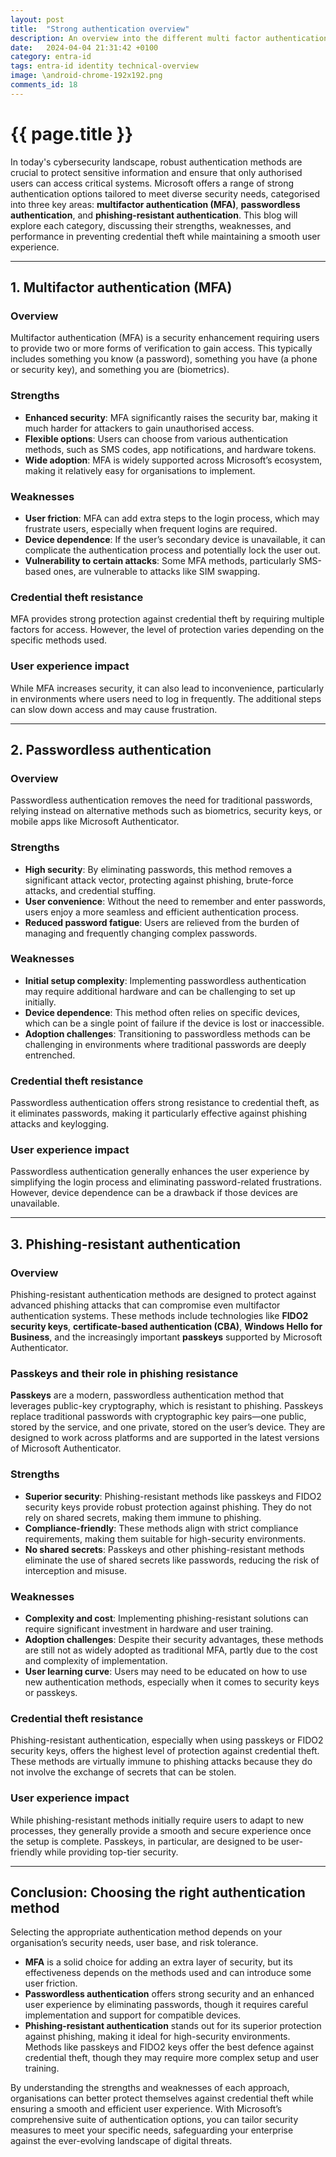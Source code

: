 ```yaml
---
layout: post
title:  "Strong authentication overview"
description: An overview into the different multi factor authentication methods in particular their relative strengths
date:   2024-04-04 21:31:42 +0100
category: entra-id
tags: entra-id identity technical-overview
image: \android-chrome-192x192.png
comments_id: 18
---
```

<h1>{{ page.title }}</h1>

In today's cybersecurity landscape, robust authentication methods are crucial to protect sensitive information and ensure that only authorised users can access critical systems. Microsoft offers a range of strong authentication options tailored to meet diverse security needs, categorised into three key areas: **multifactor authentication (MFA)**, **passwordless authentication**, and **phishing-resistant authentication**. This blog will explore each category, discussing their strengths, weaknesses, and performance in preventing credential theft while maintaining a smooth user experience.

---

## 1. Multifactor authentication (MFA)

### Overview
Multifactor authentication (MFA) is a security enhancement requiring users to provide two or more forms of verification to gain access. This typically includes something you know (a password), something you have (a phone or security key), and something you are (biometrics).

### Strengths
- **Enhanced security**: MFA significantly raises the security bar, making it much harder for attackers to gain unauthorised access.
- **Flexible options**: Users can choose from various authentication methods, such as SMS codes, app notifications, and hardware tokens.
- **Wide adoption**: MFA is widely supported across Microsoft’s ecosystem, making it relatively easy for organisations to implement.

### Weaknesses
- **User friction**: MFA can add extra steps to the login process, which may frustrate users, especially when frequent logins are required.
- **Device dependence**: If the user’s secondary device is unavailable, it can complicate the authentication process and potentially lock the user out.
- **Vulnerability to certain attacks**: Some MFA methods, particularly SMS-based ones, are vulnerable to attacks like SIM swapping.

### Credential theft resistance
MFA provides strong protection against credential theft by requiring multiple factors for access. However, the level of protection varies depending on the specific methods used.

### User experience impact
While MFA increases security, it can also lead to inconvenience, particularly in environments where users need to log in frequently. The additional steps can slow down access and may cause frustration.

---

## 2. Passwordless authentication

### Overview
Passwordless authentication removes the need for traditional passwords, relying instead on alternative methods such as biometrics, security keys, or mobile apps like Microsoft Authenticator.

### Strengths
- **High security**: By eliminating passwords, this method removes a significant attack vector, protecting against phishing, brute-force attacks, and credential stuffing.
- **User convenience**: Without the need to remember and enter passwords, users enjoy a more seamless and efficient authentication process.
- **Reduced password fatigue**: Users are relieved from the burden of managing and frequently changing complex passwords.

### Weaknesses
- **Initial setup complexity**: Implementing passwordless authentication may require additional hardware and can be challenging to set up initially.
- **Device dependence**: This method often relies on specific devices, which can be a single point of failure if the device is lost or inaccessible.
- **Adoption challenges**: Transitioning to passwordless methods can be challenging in environments where traditional passwords are deeply entrenched.

### Credential theft resistance
Passwordless authentication offers strong resistance to credential theft, as it eliminates passwords, making it particularly effective against phishing attacks and keylogging.

### User experience impact
Passwordless authentication generally enhances the user experience by simplifying the login process and eliminating password-related frustrations. However, device dependence can be a drawback if those devices are unavailable.

---

## 3. Phishing-resistant authentication

### Overview
Phishing-resistant authentication methods are designed to protect against advanced phishing attacks that can compromise even multifactor authentication systems. These methods include technologies like **FIDO2 security keys**, **certificate-based authentication (CBA)**, **Windows Hello for Business**, and the increasingly important **passkeys** supported by Microsoft Authenticator.

### Passkeys and their role in phishing resistance
**Passkeys** are a modern, passwordless authentication method that leverages public-key cryptography, which is resistant to phishing. Passkeys replace traditional passwords with cryptographic key pairs—one public, stored by the service, and one private, stored on the user’s device. They are designed to work across platforms and are supported in the latest versions of Microsoft Authenticator.

### Strengths
- **Superior security**: Phishing-resistant methods like passkeys and FIDO2 security keys provide robust protection against phishing. They do not rely on shared secrets, making them immune to phishing.
- **Compliance-friendly**: These methods align with strict compliance requirements, making them suitable for high-security environments.
- **No shared secrets**: Passkeys and other phishing-resistant methods eliminate the use of shared secrets like passwords, reducing the risk of interception and misuse.

### Weaknesses
- **Complexity and cost**: Implementing phishing-resistant solutions can require significant investment in hardware and user training.
- **Adoption challenges**: Despite their security advantages, these methods are still not as widely adopted as traditional MFA, partly due to the cost and complexity of implementation.
- **User learning curve**: Users may need to be educated on how to use new authentication methods, especially when it comes to security keys or passkeys.

### Credential theft resistance
Phishing-resistant authentication, especially when using passkeys or FIDO2 security keys, offers the highest level of protection against credential theft. These methods are virtually immune to phishing attacks because they do not involve the exchange of secrets that can be stolen.

### User experience impact
While phishing-resistant methods initially require users to adapt to new processes, they generally provide a smooth and secure experience once the setup is complete. Passkeys, in particular, are designed to be user-friendly while providing top-tier security.

---

## Conclusion: Choosing the right authentication method

Selecting the appropriate authentication method depends on your organisation’s security needs, user base, and risk tolerance. 

- **MFA** is a solid choice for adding an extra layer of security, but its effectiveness depends on the methods used and can introduce some user friction.
- **Passwordless authentication** offers strong security and an enhanced user experience by eliminating passwords, though it requires careful implementation and support for compatible devices.
- **Phishing-resistant authentication** stands out for its superior protection against phishing, making it ideal for high-security environments. Methods like passkeys and FIDO2 keys offer the best defence against credential theft, though they may require more complex setup and user training.

By understanding the strengths and weaknesses of each approach, organisations can better protect themselves against credential theft while ensuring a smooth and efficient user experience. With Microsoft’s comprehensive suite of authentication options, you can tailor security measures to meet your specific needs, safeguarding your enterprise against the ever-evolving landscape of digital threats.
